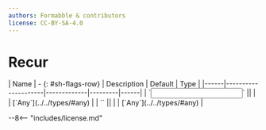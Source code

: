 ```yaml
---
authors: Formabble & contributors
license: CC-BY-SA-4.0
---
```



# Recur

<div class="sh-parameters" markdown="1">
| Name | - {: #sh-flags-row} | Description | Default | Type |
|------|---------------------|-------------|---------|------|
| `<input>` || | | [`Any`](../../types/#any) |
| `<output>` || | | [`Any`](../../types/#any) |

</div>



--8<-- "includes/license.md"

